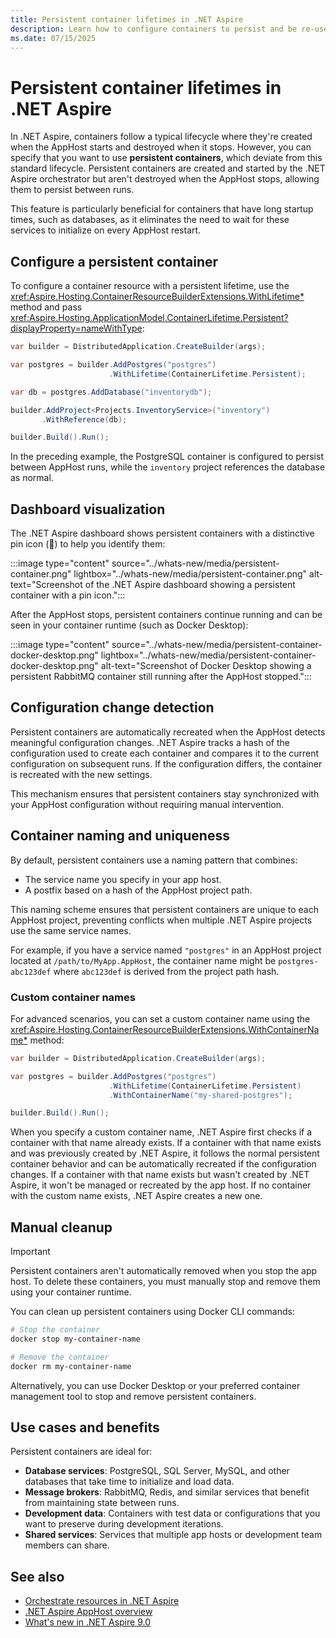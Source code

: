 ```yaml
---
title: Persistent container lifetimes in .NET Aspire
description: Learn how to configure containers to persist and be re-used between .NET Aspire AppHost runs.
ms.date: 07/15/2025
---
```


# Persistent container lifetimes in .NET Aspire

In .NET Aspire, containers follow a typical lifecycle where they're created when the AppHost starts and destroyed when it stops. However, you can specify that you want to use **persistent containers**, which deviate from this standard lifecycle. Persistent containers are created and started by the .NET Aspire orchestrator but aren't destroyed when the AppHost stops, allowing them to persist between runs.

This feature is particularly beneficial for containers that have long startup times, such as databases, as it eliminates the need to wait for these services to initialize on every AppHost restart.

## Configure a persistent container

To configure a container resource with a persistent lifetime, use the <xref:Aspire.Hosting.ContainerResourceBuilderExtensions.WithLifetime*> method and pass <xref:Aspire.Hosting.ApplicationModel.ContainerLifetime.Persistent?displayProperty=nameWithType>:

```csharp
var builder = DistributedApplication.CreateBuilder(args);

var postgres = builder.AddPostgres("postgres")
                      .WithLifetime(ContainerLifetime.Persistent);

var db = postgres.AddDatabase("inventorydb");

builder.AddProject<Projects.InventoryService>("inventory")
       .WithReference(db);

builder.Build().Run();
```

In the preceding example, the PostgreSQL container is configured to persist between AppHost runs, while the `inventory` project references the database as normal.

## Dashboard visualization

The .NET Aspire dashboard shows persistent containers with a distinctive pin icon (📌) to help you identify them:

:::image type="content" source="../whats-new/media/persistent-container.png" lightbox="../whats-new/media/persistent-container.png" alt-text="Screenshot of the .NET Aspire dashboard showing a persistent container with a pin icon.":::

After the AppHost stops, persistent containers continue running and can be seen in your container runtime (such as Docker Desktop):

:::image type="content" source="../whats-new/media/persistent-container-docker-desktop.png" lightbox="../whats-new/media/persistent-container-docker-desktop.png" alt-text="Screenshot of Docker Desktop showing a persistent RabbitMQ container still running after the AppHost stopped.":::

## Configuration change detection

Persistent containers are automatically recreated when the AppHost detects meaningful configuration changes. .NET Aspire tracks a hash of the configuration used to create each container and compares it to the current configuration on subsequent runs. If the configuration differs, the container is recreated with the new settings.

This mechanism ensures that persistent containers stay synchronized with your AppHost configuration without requiring manual intervention.

## Container naming and uniqueness

By default, persistent containers use a naming pattern that combines:

- The service name you specify in your app host.
- A postfix based on a hash of the AppHost project path.

This naming scheme ensures that persistent containers are unique to each AppHost project, preventing conflicts when multiple .NET Aspire projects use the same service names.

For example, if you have a service named `"postgres"` in an AppHost project located at `/path/to/MyApp.AppHost`, the container name might be `postgres-abc123def` where `abc123def` is derived from the project path hash.

### Custom container names

For advanced scenarios, you can set a custom container name using the <xref:Aspire.Hosting.ContainerResourceBuilderExtensions.WithContainerName*> method:

```csharp
var builder = DistributedApplication.CreateBuilder(args);

var postgres = builder.AddPostgres("postgres")
                      .WithLifetime(ContainerLifetime.Persistent)
                      .WithContainerName("my-shared-postgres");

builder.Build().Run();
```

When you specify a custom container name, .NET Aspire first checks if a container with that name already exists. If a container with that name exists and was previously created by .NET Aspire, it follows the normal persistent container behavior and can be automatically recreated if the configuration changes. If a container with that name exists but wasn't created by .NET Aspire, it won't be managed or recreated by the app host. If no container with the custom name exists, .NET Aspire creates a new one.

## Manual cleanup

> [!IMPORTANT]
> Persistent containers aren't automatically removed when you stop the app host. To delete these containers, you must manually stop and remove them using your container runtime.

You can clean up persistent containers using Docker CLI commands:

```bash
# Stop the container
docker stop my-container-name

# Remove the container
docker rm my-container-name
```

Alternatively, you can use Docker Desktop or your preferred container management tool to stop and remove persistent containers.

## Use cases and benefits

Persistent containers are ideal for:

- **Database services**: PostgreSQL, SQL Server, MySQL, and other databases that take time to initialize and load data.
- **Message brokers**: RabbitMQ, Redis, and similar services that benefit from maintaining state between runs.
- **Development data**: Containers with test data or configurations that you want to preserve during development iterations.
- **Shared services**: Services that multiple app hosts or development team members can share.

## See also

- [Orchestrate resources in .NET Aspire](../fundamentals/orchestrate-resources.md)
- [.NET Aspire AppHost overview](../fundamentals/app-host-overview.md)
- [What's new in .NET Aspire 9.0](../whats-new/dotnet-aspire-9.md#persistent-containers)
